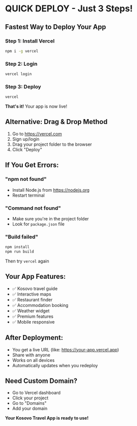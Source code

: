 # QUICK DEPLOY - Just 3 Steps!

## Fastest Way to Deploy Your App

### Step 1: Install Vercel
```bash
npm i -g vercel
```

### Step 2: Login
```bash
vercel login
```

### Step 3: Deploy
```bash
vercel
```

**That's it!** Your app is now live!

## Alternative: Drag & Drop Method

1. Go to https://vercel.com
2. Sign up/login
3. Drag your project folder to the browser
4. Click "Deploy"

## If You Get Errors:

### "npm not found"
- Install Node.js from https://nodejs.org
- Restart terminal

### "Command not found"
- Make sure you're in the project folder
- Look for `package.json` file

### "Build failed"
```bash
npm install
npm run build
```
Then try `vercel` again

## Your App Features:
- ✅ Kosovo travel guide
- ✅ Interactive maps
- ✅ Restaurant finder
- ✅ Accommodation booking
- ✅ Weather widget
- ✅ Premium features
- ✅ Mobile responsive

## After Deployment:
- You get a live URL (like: https://your-app.vercel.app)
- Share with anyone
- Works on all devices
- Automatically updates when you redeploy

## Need Custom Domain?
- Go to Vercel dashboard
- Click your project
- Go to "Domains"
- Add your domain

**Your Kosovo Travel App is ready to use!**